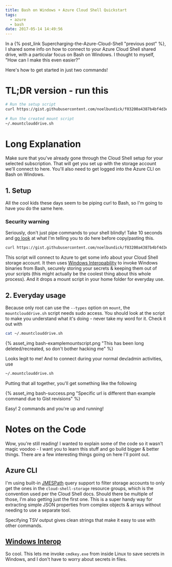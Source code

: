 ```yaml
---
title: Bash on Windows + Azure Cloud Shell Quickstart
tags:
  - azure
  - bash
date: 2017-05-14 14:49:56
---
```



In a {% post_link Supercharging-the-Azure-Cloud-Shell "previous post" %}, I shared some info on how to connect to your Azure Cloud Shell shared drive, with a particular focus on Bash on Windows. I thought to myself, "How can I make this even easier?" 

Here's how to get started in just two commands!

# TL;DR version - run this

```bash
# Run the setup script
curl https://gist.githubusercontent.com/noelbundick/f03200a4387b4bf4d3eed2d97169fc89/raw/738c3417a2513847dc71dabb844c395616831de9/setupclouddrive.sh | bash
 
# Run the created mount script
~/.mountclouddrive.sh
```

# Long Explanation

Make sure that you've already gone through the Cloud Shell setup for your selected subscription. That will get you set up with the storage account we'll connect to here. You'll also need to get logged into the Azure CLI on Bash on Windows.

## 1. Setup

All the cool kids these days seem to be piping curl to Bash, so I'm going to have you do the same here. 

### Security warning

Seriously, don't just pipe commands to your shell blindly! Take 10 seconds and [go look](https://gist.githubusercontent.com/noelbundick/f03200a4387b4bf4d3eed2d97169fc89/raw/738c3417a2513847dc71dabb844c395616831de9/setupclouddrive.sh) at what I'm telling you to do here before copy/pasting this. 

```bash
curl https://gist.githubusercontent.com/noelbundick/f03200a4387b4bf4d3eed2d97169fc89/raw/738c3417a2513847dc71dabb844c395616831de9/setupclouddrive.sh | bash
```

This script will connect to Azure to get some info about your Cloud Shell storage account. It then uses [Windows Interopability](https://msdn.microsoft.com/en-us/commandline/wsl/interop#invoking-windows-binaries-from-wsl) to invoke Windows binaries from Bash, securely storing your secrets & keeping them out of your scripts (this might actually be the coolest thing about this whole process). And it drops a mount script in your home folder for everyday use.

## 2. Everyday usage

Because only root can use the `--types` option on `mount`, the `mountclouddrive.sh` script needs sudo access. You should look at the script to make you understand what it's doing - never take my word for it. Check it out with

```bash
cat ~/.mountclouddrive.sh
```

{% asset_img bash-examplemountscript.png "This has been long deleted/recreated, so don't bother hacking me" %}

Looks legit to me! And to connect during your normal dev/admin activities, use

```bash
~/.mountclouddrive.sh
```

Putting that all together, you'll get something like the following

{% asset_img bash-success.png "Specific url is different than example command due to Gist revisions" %}

Easy! 2 commands and you're up and running!

# Notes on the Code

Wow, you're still reading! I wanted to explain some of the code so it wasn't magic voodoo - I want you to learn this stuff and go build bigger & better things. There are a few interesting things going on here I'll point out.

## Azure CLI

I'm using built-in [JMESPath](http://jmespath.org) query support to filter storage accounts to only get the ones in the `cloud-shell-storage` resource groups, which is the convention used per the Cloud Shell docs. Should there be multiple of those, I'm also getting just the first one. This is a super handy way for extracting simple JSON properties from complex objects & arrays without needing to use a separate tool.

Specifying TSV output gives clean strings that make it easy to use with other commands.

## [Windows Interop](https://msdn.microsoft.com/en-us/commandline/wsl/interop#invoking-windows-binaries-from-wsl)

So cool. This lets me invoke `cmdkey.exe` from inside Linux to save secrets in Windows, and I don't have to worry about secrets in files.


<script src="https://gist.github.com/noelbundick/f03200a4387b4bf4d3eed2d97169fc89.js"></script>
